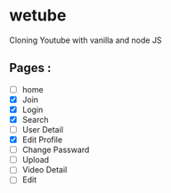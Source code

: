 # wetube

Cloning Youtube with vanilla and node JS

## Pages :

- [ ] home
- [x] Join
- [x] Login
- [x] Search
- [ ] User Detail
- [x] Edit Profile
- [ ] Change Passward
- [ ] Upload
- [ ] Video Detail
- [ ] Edit
